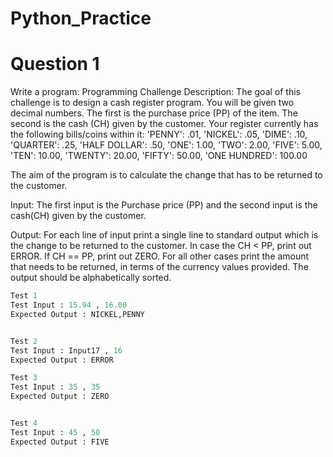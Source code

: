 # Python_Practice

# Question 1
Write a program:
Programming Challenge Description:
The goal of this challenge is to design a cash register program.
You will be given two decimal numbers. The first is the purchase price (PP) of the item.
The second is the cash (CH) given by the customer.
Your register currently has the following bills/coins within it:
'PENNY': .01,
'NICKEL': .05,
'DIME': .10,
'QUARTER': .25,
'HALF DOLLAR': .50,
'ONE': 1.00,
'TWO': 2.00,
'FIVE': 5.00,
'TEN': 10.00,
'TWENTY': 20.00,
'FIFTY': 50.00,
'ONE HUNDRED': 100.00

The aim of the program is to calculate the change that has to be returned to the customer.

Input:
The first input is the Purchase price (PP) and the second input is the cash(CH) given by the customer.

Output:
For each line of input print a single line to standard output which is the change to be returned to the customer.
In case the CH < PP, print out ERROR. If CH == PP, print out ZERO.
For all other cases print the amount that needs to be returned, in terms of the currency values provided.
The output should be alphabetically sorted. <br>

```python
Test 1
Test Input : 15.94 , 16.00
Expected Output : NICKEL,PENNY


Test 2
Test Input : Input17 , 16
Expected Output : ERROR  

Test 3
Test Input : 35 , 35
Expected Output : ZERO  


Test 4
Test Input : 45 , 50
Expected Output : FIVE
```
